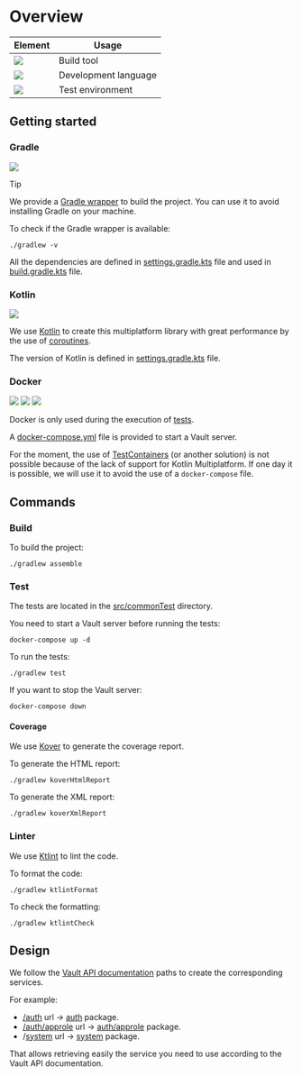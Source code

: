 # Overview

| Element                                                                    | Usage                            |
|----------------------------------------------------------------------------|----------------------------------|
| [![](https://img.shields.io/badge/Gradle-blue?logo=gradle)](#gradle)       | Build tool                       |
| [![](https://img.shields.io/badge/Kotlin-orange?logo=kotlin)](#kotlin)     | Development language             |
| [![](https://img.shields.io/badge/Docker-blue?logo=docker)](#docker)       | Test environment                 |

## Getting started

### Gradle

![](https://img.shields.io/badge/require-black)

> [!TIP]
> We provide a [Gradle wrapper](gradlew) to build the project.
> You can use it to avoid installing Gradle on your machine.

To check if the Gradle wrapper is available:

```shell
./gradlew -v
```

All the dependencies are defined in [settings.gradle.kts](settings.gradle.kts) file and used
in [build.gradle.kts](build.gradle.kts) file.

### Kotlin

![](https://img.shields.io/badge/require-black)

We use [Kotlin](https://kotlinlang.org/) to create this multiplatform library with great performance by the use
of [coroutines](https://kotlinlang.org/docs/coroutines-overview.html).

The version of Kotlin is defined in [settings.gradle.kts](settings.gradle.kts) file.

### Docker

![](https://img.shields.io/badge/optional-black)
[![](https://img.shields.io/badge/docker-install-blue?logo=docker)](https://www.docker.com/)
[![](https://img.shields.io/badge/docker--compose-install-blue?logo=docker)](https://docs.docker.com/compose/)

Docker is only used during the execution of [tests](src/commonTest).

A [docker-compose.yml](docker-compose.yml) file is provided to start a Vault server.

For the moment, the use of [TestContainers](https://www.testcontainers.org/) (or another solution) is not possible
because of the lack of support for Kotlin Multiplatform.
If one day it is possible, we will use it to avoid the use of a `docker-compose` file.

## Commands

### Build

To build the project:

```shell
./gradlew assemble
```

### Test

The tests are located in the [src/commonTest](src/commonTest) directory.

You need to start a Vault server before running the tests:

```shell
docker-compose up -d
```

To run the tests:

```shell
./gradlew test
```

If you want to stop the Vault server:

```shell
docker-compose down
```

#### Coverage

We use [Kover](https://github.com/Kotlin/kotlinx-kover) to generate the coverage report.

To generate the HTML report:

```shell
./gradlew koverHtmlReport
```

To generate the XML report:

```shell
./gradlew koverXmlReport
```

### Linter

We use [Ktlint](https://github.com/JLLeitschuh/ktlint-gradle) to lint the code.

To format the code:

```shell
./gradlew ktlintFormat
```

To check the formatting:

```shell
./gradlew ktlintCheck
```

## Design

We follow the [Vault API documentation](https://developer.hashicorp.com/vault/api-docs) paths to create the
corresponding services.

For example:

- [/auth](https://developer.hashicorp.com/vault/api-docs/auth)
  url -> [auth](src/commonMain/kotlin/io/github/hansanto/kault/auth) package.
- [/auth/approle](https://developer.hashicorp.com/vault/api-docs/auth/approle)
  url -> [auth/approle](src/commonMain/kotlin/io/github/hansanto/kault/auth/approle) package.
- /[system](https://developer.hashicorp.com/vault/api-docs/system)
  url -> [system](src/commonMain/kotlin/io/github/hansanto/kault/system) package.

That allows retrieving easily the service you need to use according to the Vault API documentation.
